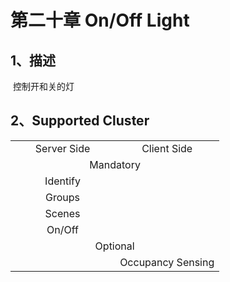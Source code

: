 # 第二十章 On/Off Light

## 1、描述

​	  控制开和关的灯

## 2、Supported Cluster
<table>
   <tr align="center">
   	<td style="width:50%;">Server Side</td>
    <td style="width:50%;">Client Side</td>
   </tr>
   <tr align="center">
   	<td colspan="2">Mandatory</td>
   </tr>
   <tr align="center">
    <td>Identify</td>
    <td></td>
   </tr>
   <tr align="center">
    <td>Groups</td>
    <td></td>
   </tr>
   <tr align="center">
    <td>Scenes</td>
    <td></td>
   </tr>
   <tr align="center">
    <td>On/Off</td>
    <td></td>
   </tr>
   <tr align="center">
   	<td colspan="2">Optional</td>
   </tr>
   <tr align="center"> 
       <td></td>
       <td>Occupancy Sensing</td>
   </tr>
</table>
